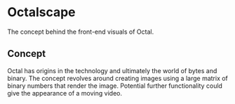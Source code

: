 # Octalscape
The concept behind the front-end visuals of Octal.

## Concept
Octal has origins in the technology and ultimately the world of bytes and binary. 
The concept revolves around creating images using a large matrix of binary numbers that render the image. 
Potential further functionality could give the appearance of a moving video. 


